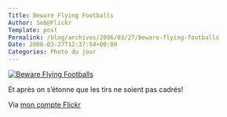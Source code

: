 ```yaml
--- 
Title: Beware Flying Footballs
Author: Seb@Flickr
Template: post
Permalink: /blog/archives/2006/03/27/beware-flying-footballs
Date: 2006-03-27T12:37:54+00:00
Categories: Photo du jour
--- 
```


<p><a href="http://www.flickr.com/photos/inkiboo/118721175/"><img src="http://static.flickr.com/56/118721175_52aa422f08_m.jpg" alt="Beware Flying Footballs" /></a></p>
<p>Et après on s&rsquo;étonne que les tirs ne soient pas cadrés!</p>
<p>Via <a href="http://www.flickr.com/people/inkiboo/">mon compte Flickr</a></p>
